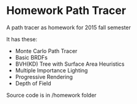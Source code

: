 # Homework Path Tracer
A path tracer as homework for 2015 fall semester

It has these:

* Monte Carlo Path Tracer
* Basic BRDFs
* BVH(KD) Tree with Surface Area Heuristics
* Multiple Importance Lighting
* Progressive Rendering
* Depth of Field

Source code is in /homework folder

